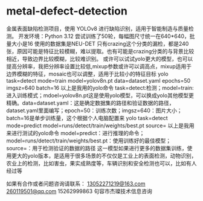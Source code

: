 # metal-defect-detection
金属表面缺陷检测项目，使用 YOLOv8 进行缺陷识别，适用于智能制造与质量检测。
开发环境：Python 3.12
尝试训练了50轮，每幅图尺寸统一在640*640，批量大小是16
使用的数据集是NEU-DET
只有crazing这个分类的漏检，都是240张，原因可能是特征比较模糊，难以提取。也有可能是crazing分类的与背景比较相近，导致边界比较模糊，比较难识别。
或许可以试试yolo更大的模型，也可以提高分辨率，我把分辨率设置比较低,mixup参数或许可以调高点，mixup适用于边界模糊的特征，mosaic也可以调整，适用于比较小的特征目标
yolo task=detect mode=train model=yolov8n.pt data=dataset.yaml epochs=50 imgsz=640 batch=16
以上是我用的yolo命令
task=detect:检测；model=train:进入训练模式；mdoel=yolov8n.pt这是使用yolo模型，可以换成yolo其他模型更精确。data=dataset.yaml：这是确定数据集的路径和验证数据的路径，dataset.yaml里面编写；epoch=50：训练次数；imgsz=640：图片大小；batch=16是单步训练量，这个根据个人电脑配置来
yolo task=detect mode=predict model=runs/detect/train/weights/best.pt source=
以上是我用来进行测试的yolo命令
model=predict：进行推理的命令；model=runs/detect/train/weights/best.pt：使用训练好的最佳模型；source=：用于检测验证的数据的路径
这一模型如果进行更多的数据集训练，使用更大的yolo版本，是适用于很多场景的不仅仅是工业上的表面检测，动物识别，农业上的检测，比如害虫，果实成熟度等，车辆识别和安全检测也可以，比如有人经过等



如果有合作或者问题咨询请联系：
13052271219@163.com
260119501@qq.com
15262999863
句容市杰璨技术信息咨询
